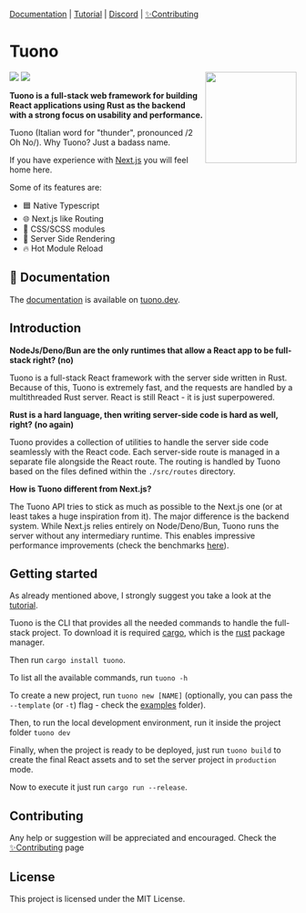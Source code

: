 [Documentation](https://tuono.dev) | [Tutorial](https://tuono.dev/documentation/tutorial) |
[Discord](https://discord.com/invite/khQzPa654B) | [✨Contributing](https://tuono.dev/documentation/contributing)

# Tuono

<img align="right" src="https://raw.githubusercontent.com/Valerioageno/tuono/main/assets/logo.png" width="160px">

![](https://github.com/Valerioageno/tuono/actions/workflows/rust.yml/badge.svg)
![](https://github.com/Valerioageno/tuono/actions/workflows/typescript.yml/badge.svg)

**Tuono is a full-stack web framework for building React applications using Rust as the backend with
a strong focus on usability and performance.**

Tuono (Italian word for "thunder", pronounced /2 Oh No/).
Why Tuono? Just a badass name.

If you have experience with [Next.js](https://nextjs.org/) you will feel home here.

Some of its features are:

- 🟦 Native Typescript
- 🌐 Next.js like Routing
- 🍭 CSS/SCSS modules
- 🧬 Server Side Rendering
- 🔥 Hot Module Reload

## 📖 Documentation

The [documentation](https://tuono.dev/documentation) is available on
[tuono.dev](https://tuono.dev/).

## Introduction

**NodeJs/Deno/Bun are the only runtimes that allow a React app to be full-stack right? (no)**

Tuono is a full-stack React framework with the server side written in Rust.
Because of this, Tuono is extremely fast, and the requests are handled by a multithreaded Rust server.
React is still React - it is just superpowered.

**Rust is a hard language, then writing server-side code is hard as well, right? (no again)**

Tuono provides a collection of utilities to handle the server side code seamlessly with the React code.
Each server-side route is managed in a separate file alongside the React route. The routing is handled
by Tuono based on the files defined within the `./src/routes` directory.

**How is Tuono different from Next.js?**

The Tuono API tries to stick as much as possible to the Next.js one (or at least takes a huge inspiration
from it). The major difference is the backend system. While Next.js relies entirely on Node/Deno/Bun,
Tuono runs the server without any intermediary runtime. This enables impressive performance improvements
(check the benchmarks [here](https://github.com/Valerioageno/tuono/tree/main/benches)).

## Getting started

As already mentioned above, I strongly suggest you take a look at the
[tutorial](https://tuono.dev/documentation/tutorial).

Tuono is the CLI that provides all the needed commands to handle the full-stack project.
To download it is required [cargo](https://doc.rust-lang.org/cargo/), which is the [rust](https://www.rust-lang.org/)
package manager.

Then run `cargo install tuono`.

To list all the available commands, run `tuono -h`

To create a new project, run `tuono new [NAME]` (optionally, you can pass the `--template` (or `-t`) flag - check the
[examples](https://github.com/Valerioageno/tuono/tree/main/examples) folder).

Then, to run the local development environment, run it inside the project folder `tuono dev`

Finally, when the project is ready to be deployed, just run `tuono build` to create the final React assets
and to set the server project in `production` mode.

Now to execute it just run `cargo run --release`.

## Contributing

Any help or suggestion will be appreciated and encouraged.
Check the [✨Contributing](https://tuono.dev/documentation/contributing) page

## License

This project is licensed under the MIT License.
